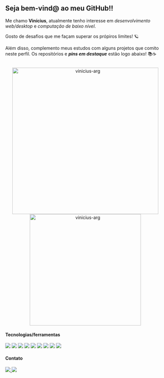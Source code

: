 ## Seja bem-vind@ ao meu GitHub!!

Me chamo **Vinícius**, atualmente tenho interesse em *desenvolvimento web/desktop* e  *computação de baixo nível*.

Gosto de desafios que me façam superar os própiros limites!  🪐

Além disso, complemento meus estudos com alguns projetos que comito neste perfil. Os repositórios e ***pins em destaque*** estão logo abaixo! 📚☕️

##

<div align="center">
  <img src="https://github-readme-stats.vercel.app/api?username=vinicius-arg&show_icons=true&locale=en&theme=radical&hide_border=true" alt="vinicius-arg" width="460px"/>
  <img src="https://github-readme-stats.vercel.app/api/top-langs?username=vinicius-arg&show_icons=true&locale=en&layout=compact&theme=radical&hide_border=true" alt="vinicius-arg" width="350px"/>
</div>

#### Tecnologias/ferramentas

<div>
  <img src="https://img.shields.io/static/v1?label=&message=HTML&color=orange&style=for-the-badge&logo=html5&logoColor=white"/>
  <img src="https://img.shields.io/static/v1?label=&message=CSS&color=blue&style=for-the-badge&logo=css3&logoColor=white"/>
  <img src="https://img.shields.io/static/v1?label=&message=JavaScript&color=yellow&style=for-the-badge&logo=javascript&logoColor=white"/>
  <img src="https://img.shields.io/static/v1?label=&message=Node.js&color=darkgreen&style=for-the-badge&logo=node.js&logoColor=white"/>
  <img src="https://img.shields.io/static/v1?label=&message=Express&color=black&style=for-the-badge&logo=express&logoColor=white"/>
  <img src="https://img.shields.io/static/v1?label=&message=Python&color=yellow&style=for-the-badge&logo=python&logoColor=blue"/>
  <img src="https://img.shields.io/static/v1?label=&message=Mongodb&color=black&style=for-the-badge&logo=mongodb&logoColor=darkgreen"/>
  <img src="https://img.shields.io/static/v1?label=&message=C language&color=gray&style=for-the-badge&logo=C&logoColor=white"/>
  <img src="https://img.shields.io/static/v1?label=&message=Visual Studio Code&color=blue&style=for-the-badge&logo=visualstudiocode&logoColor=white"/>
</div>

#### Contato

<div>
  <a href="mailto:j.vinicius.arg@gmail.com" target="_blank">
    <img src="https://img.shields.io/badge/Gmail-D14836?style=for-the-badge&logo=gmail&logoColor=white">
  </a>
  <a href="#">
    <img src="https://img.shields.io/badge/LinkedIn-0077B5?style=for-the-badge&logo=linkedin&logoColor=white">
  </a>
</div>
